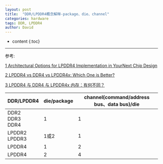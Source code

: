 ```yaml
---
layout: post
title:  "DDR/LPDDR4概念解释-package、die、channel"
categories: hardware
tags: DDR, LPDDR4
author: David
---
```


* content
{:toc}

---
参考:

[1 Architectural Options for LPDDR4 Implementation in YourNext Chip Design](https://www.jedec.org/sites/default/files/files/Marc_Greenberg_Mobile_and_IOT.pdf)

[2 LPDDR4 vs DDR4 vs LPDDR4x: Which One is Better?](https://www.hardwaretimes.com/lpddr4-vs-ddr4-vs-lpddr4x-which-one-is-better/)

[3 LPDDR4 与 DDR4 与 LPDDR4x 内存：有何不同？](https://blog.csdn.net/weixin_42238387/article/details/120576832)



| DDR/LPDDR4 | die/package | channel(command/address bus、data bus)/die |
|---|---|---|
| DDR2<br>DDR3<br>DDR4 | 1 | 1 |
| LPDDR2<br>LPDDR3<br> | 1或2 | 1 |
| LPDDR4 | 1 | 2 |
| LPDDR4 | 2 | 4 |
